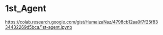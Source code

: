 # 1st_Agent
https://colab.research.google.com/gist/HumaizaNaz/4798cb12aa0f7f25f8334432269d5bca/1st-agent.ipynb
